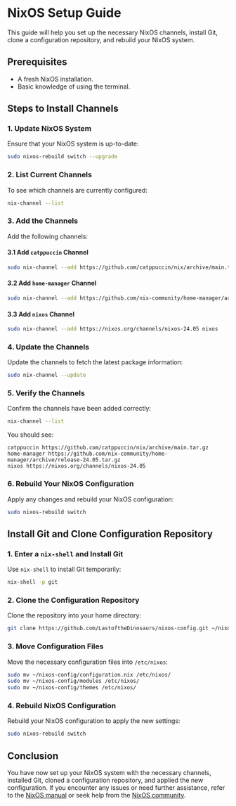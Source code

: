 # NixOS Setup Guide

This guide will help you set up the necessary NixOS channels, install Git, clone a configuration repository, and rebuild your NixOS system.

## Prerequisites

- A fresh NixOS installation.
- Basic knowledge of using the terminal.

## Steps to Install Channels

### 1. Update NixOS System

Ensure that your NixOS system is up-to-date:

```bash
sudo nixos-rebuild switch --upgrade
```

### 2. List Current Channels

To see which channels are currently configured:

```bash
nix-channel --list
```

### 3. Add the Channels

Add the following channels:

#### 3.1 Add `catppuccin` Channel

```bash
sudo nix-channel --add https://github.com/catppuccin/nix/archive/main.tar.gz catppuccin
```

#### 3.2 Add `home-manager` Channel

```bash
sudo nix-channel --add https://github.com/nix-community/home-manager/archive/release-24.05.tar.gz home-manager
```

#### 3.3 Add `nixos` Channel

```bash
sudo nix-channel --add https://nixos.org/channels/nixos-24.05 nixos
```

### 4. Update the Channels

Update the channels to fetch the latest package information:

```bash
sudo nix-channel --update
```

### 5. Verify the Channels

Confirm the channels have been added correctly:

```bash
nix-channel --list
```

You should see:

```
catppuccin https://github.com/catppuccin/nix/archive/main.tar.gz
home-manager https://github.com/nix-community/home-manager/archive/release-24.05.tar.gz
nixos https://nixos.org/channels/nixos-24.05
```

### 6. Rebuild Your NixOS Configuration

Apply any changes and rebuild your NixOS configuration:

```bash
sudo nixos-rebuild switch
```

## Install Git and Clone Configuration Repository

### 1. Enter a `nix-shell` and Install Git

Use `nix-shell` to install Git temporarily:

```bash
nix-shell -p git
```

### 2. Clone the Configuration Repository

Clone the repository into your home directory:

```bash
git clone https://github.com/LastoftheDinosaurs/nixos-config.git ~/nixos-config
```

### 3. Move Configuration Files

Move the necessary configuration files into `/etc/nixos`:

```bash
sudo mv ~/nixos-config/configuration.nix /etc/nixos/
sudo mv ~/nixos-config/modules /etc/nixos/
sudo mv ~/nixos-config/themes /etc/nixos/
```

### 4. Rebuild NixOS Configuration

Rebuild your NixOS configuration to apply the new settings:

```bash
sudo nixos-rebuild switch
```

## Conclusion

You have now set up your NixOS system with the necessary channels, installed Git, cloned a configuration repository, and applied the new configuration. If you encounter any issues or need further assistance, refer to the [NixOS manual](https://nixos.org/manual/nixos/stable/) or seek help from the [NixOS community](https://discourse.nixos.org/).

